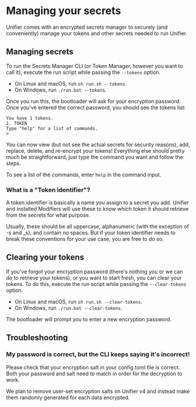 # Managing your secrets

Unifier comes with an encrypted secrets manager to securely (and conveniently) manage your tokens and other secrets needed to run Unifier.

## Managing secrets

To run the Secrets Manager CLI (or Token Manager, however you want to call it), execute the run script while passing the `--tokens` option.

* On Linux and macOS, run `sh run.sh --tokens`.
* On Windows, run `./run.bat --tokens`.

Once you run this, the bootloader will ask for your encryption password. Once you've entered the correct password, you should see the tokens list:

```
You have 1 tokens.
1. TOKEN
Type "help" for a list of commands.
>
```

You can now view (but not see the actual secrets for security reasons), add, replace, delete, and re-encrypt your tokens! Everything else should pretty much be straightforward, just type the command you want and follow the steps.

To see a list of the commands, enter `help` in the command input.

### What is a "Token identifier"?

A token identifier is basically a name you assign to a secret you add. Unifier and installed Modifiers will use these to know which token it should retrieve from the secrets for what purpose.

Usually, these should be all uppercase, alphanumeric (with the exception of -s and \_s), and contain no spaces. But if your token identifier needs to break these conventions for your use case, you are free to do so.

## Clearing your tokens

If you've forgot your encryption password (there's nothing you or we can do to retrieve your tokens), or you want to start fresh, you can clear your tokens. To do this, execute the run script while passing the `--clear-tokens` option.

* On Linux and macOS, run `sh run.sh --clear-tokens`.
* On Windows, run `./run.bat --clear-tokens`.

The bootloader will prompt you to enter a new encryption password.

## Troubleshooting

### My password is correct, but the CLI keeps saying it's incorrect!

Please check that your encryption salt in your config.toml file is correct. Both your password and salt need to match in order for the decryption to work.

We plan to remove user-set encryption salts on Unifier v4 and instead make them randomly generated for each data encrypted.
